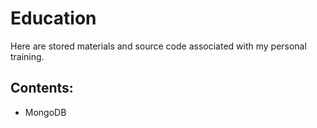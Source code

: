 # Education

Here are stored materials and source code associated with my personal training.

## Contents:

* MongoDB